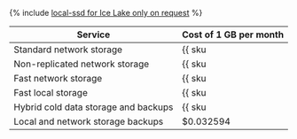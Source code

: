 {% include [local-ssd for Ice Lake only on request](../../_includes/ice-lake-local-ssd-note.md) %}

| Service | Cost of 1 GB per month |
----- | -----
| Standard network storage | {{ sku|USD|mdb.cluster.network-hdd.ch|month|string }} |
| Non-replicated network storage | {{ sku|USD|mdb.cluster.network-ssd-nonreplicated.ch|month|string }} |
| Fast network storage | {{ sku|USD|mdb.cluster.network-nvme.ch|month|string }} |
| Fast local storage | {{ sku|USD|mdb.cluster.local-nvme.ch|month|string }} |
| Hybrid cold data storage and backups | {{ sku|USD|storage.bucket.used_space.standard|pricingRate.720|month|string }} |
| Local and network storage backups | $0.032594 |
